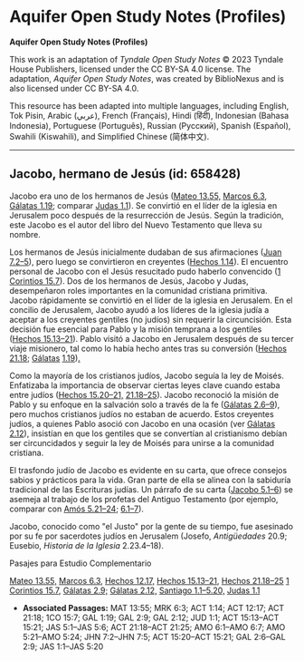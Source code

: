 # Aquifer Open Study Notes (Profiles)

**Aquifer Open Study Notes (Profiles)**

This work is an adaptation of *Tyndale Open Study Notes* © 2023 Tyndale House Publishers, licensed under the CC BY\-SA 4\.0 license. The adaptation, *Aquifer Open Study Notes*, was created by BiblioNexus and is also licensed under CC BY\-SA 4\.0\.

This resource has been adapted into multiple languages, including English, Tok Pisin, Arabic (عربي), French (Français), Hindi (हिंदी), Indonesian (Bahasa Indonesia), Portuguese (Português), Russian (Русский), Spanish (Español), Swahili (Kiswahili), and Simplified Chinese (简体中文).



--------------------------------

## Jacobo, hermano de Jesús (id: 658428)

Jacobo era uno de los hermanos de Jesús ([Mateo 13\.55,](https://ref.ly/Matt13:55) [Marcos 6\.3,](https://ref.ly/Mark6:3) [Gálatas 1\.19](https://ref.ly/Gal1:19); comparar [Judas 1\.1](https://ref.ly/Jude1:1)). Se convirtió en el líder de la iglesia en Jerusalem poco después de la resurrección de Jesús. Según la tradición, este Jacobo es el autor del libro del Nuevo Testamento que lleva su nombre.

Los hermanos de Jesús inicialmente dudaban de sus afirmaciones ([Juan 7\.2–5](https://ref.ly/John7:2-John7:5)), pero luego se convirtieron en creyentes ([Hechos 1\.14](https://ref.ly/Acts1:14)). El encuentro personal de Jacobo con el Jesús resucitado pudo haberlo convencido ([1 Corintios 15\.7](https://ref.ly/1Cor15:7)). Dos de los hermanos de Jesús, Jacobo y Judas, desempeñaron roles importantes en la comunidad cristiana primitiva. Jacobo rápidamente se convirtió en el líder de la iglesia en Jerusalem. En el concilio de Jerusalem, Jacobo ayudó a los líderes de la iglesia judía a aceptar a los creyentes gentiles (no judíos) sin requerir la circuncisión. Esta decisión fue esencial para Pablo y la misión temprana a los gentiles ([Hechos 15\.13–21](https://ref.ly/Acts15:13-Acts15:21)). Pablo visitó a Jacobo en Jerusalem después de su tercer viaje misionero, tal como lo había hecho antes tras su conversión ([Hechos 21\.18](https://ref.ly/Acts21:18); [Gálatas](https://ref.ly/Gal2:6-Gal2:9) [1\.19](https://ref.ly/Gal1:19))[.](https://ref.ly/Gal1:19)

Como la mayoría de los cristianos judíos, Jacobo seguía la ley de Moisés. Enfatizaba la importancia de observar ciertas leyes clave cuando estaba entre judíos ([Hechos 15\.20–21,](https://ref.ly/Acts15:20-Acts15:21) [21\.18–25](https://ref.ly/Acts21:18-Acts21:25)). Jacobo reconoció la misión de Pablo y su enfoque en la salvación solo a través de la fe ([Gálatas 2\.6–9](https://ref.ly/Gal2:6-Gal2:9)), pero muchos cristianos judíos no estaban de acuerdo. Estos creyentes judíos, a quienes Pablo asoció con Jacobo en una ocasión (ver [Gálatas 2\.12](https://ref.ly/Gal2:12)), insistían en que los gentiles que se convertían al cristianismo debían ser circuncidados y seguir la ley de Moisés para unirse a la comunidad cristiana.

El trasfondo judío de Jacobo es evidente en su carta, que ofrece consejos sabios y prácticos para la vida. Gran parte de ella se alinea con la sabiduría tradicional de las Escrituras judías. Un párrafo de su carta ([Jacobo 5\.1–6](https://ref.ly/Jas5:1-Jas5:6)) se asemeja al trabajo de los profetas del Antiguo Testamento (por ejemplo, comparar con [Amós 5\.21–24](https://ref.ly/Amos5:21-Amos5:24); [6\.1–7](https://ref.ly/Amos6:1-Amos6:7)).

Jacobo, conocido como "el Justo" por la gente de su tiempo, fue asesinado por su fe por sacerdotes judíos en Jerusalem (Josefo, *Antigüedades* 20\.9; Eusebio, *Historia de la Iglesia* 2\.23\.4–18\).

Pasajes para Estudio Complementario

[Mateo 13\.55,](https://ref.ly/Matt13:55) [Marcos 6\.3,](https://ref.ly/Mark6:3) [Hechos 12\.17,](https://ref.ly/Acts12:17) [Hechos 15\.13–21,](https://ref.ly/Acts15:13-Acts15:21) [Hechos 21\.18–25](https://ref.ly/Acts21:18-Acts21:25) [1 Corintios 15\.7,](https://ref.ly/1Cor15:7) [Gálatas 2\.9;](https://ref.ly/Gal2:9) [Gálatas 2\.12,](https://ref.ly/Gal2:12) [Santiago 1\.1–5\.20,](https://ref.ly/Jas1:1-Jas5:20) [Judas 1\.1](https://ref.ly/Jude1:1)

* **Associated Passages:** MAT 13:55; MRK 6:3; ACT 1:14; ACT 12:17; ACT 21:18; 1CO 15:7; GAL 1:19; GAL 2:9; GAL 2:12; JUD 1:1; ACT 15:13–ACT 15:21; JAS 5:1–JAS 5:6; ACT 21:18–ACT 21:25; AMO 6:1–AMO 6:7; AMO 5:21–AMO 5:24; JHN 7:2–JHN 7:5; ACT 15:20–ACT 15:21; GAL 2:6–GAL 2:9; JAS 1:1–JAS 5:20

